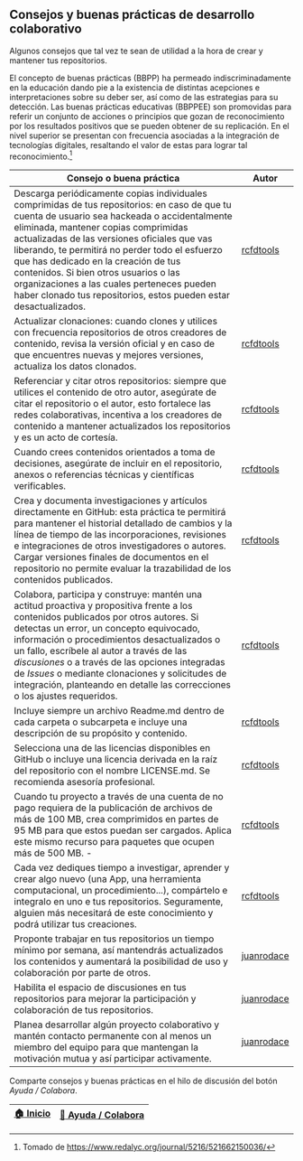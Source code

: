 ## Consejos y buenas prácticas de desarrollo colaborativo

Algunos consejos que tal vez te sean de utilidad a la hora de crear y mantener tus repositorios.

El concepto de buenas prácticas (BBPP) ha permeado indiscriminadamente en la educación dando pie a la existencia de distintas acepciones e interpretaciones sobre su deber ser, así como de las estrategias para su detección. Las buenas prácticas educativas (BBPPEE) son promovidas para referir un conjunto de acciones o principios que gozan de reconocimiento por los resultados positivos que se pueden obtener de su replicación. En el nivel superior se presentan con frecuencia asociadas a la integración de tecnologías digitales, resaltando el valor de estas para lograr tal reconocimiento.[^1] 

| Consejo o buena práctica                                                                                                                                                                                                                                                                                                                                                                                                                                                                    | Autor                                       |
|---------------------------------------------------------------------------------------------------------------------------------------------------------------------------------------------------------------------------------------------------------------------------------------------------------------------------------------------------------------------------------------------------------------------------------------------------------------------------------------------|---------------------------------------------|
| Descarga periódicamente copias individuales comprimidas de tus repositorios: en caso de que tu cuenta de usuario sea hackeada o accidentalmente eliminada, mantener copias comprimidas actualizadas de las versiones oficiales que vas liberando, te permitirá no perder todo el esfuerzo que has dedicado en la creación de tus contenidos. Si bien otros usuarios o las organizaciones a las cuales perteneces pueden haber clonado tus repositorios, estos pueden estar desactualizados. | [rcfdtools](https://github.com/rcfdtools)   |
| Actualizar clonaciones: cuando clones y utilices con frecuencia repositorios de otros creadores de contenido, revisa la versión oficial y en caso de que encuentres nuevas y mejores versiones, actualiza los datos clonados.                                                                                                                                                                                                                                                               | [rcfdtools](https://github.com/rcfdtools)   |
| Referenciar y citar otros repositorios: siempre que utilices el contenido de otro autor, asegúrate de citar el repositorio o el autor, esto fortalece las redes colaborativas, incentiva a los creadores de contenido a mantener actualizados los repositorios y es un acto de cortesía.                                                                                                                                                                                                    | [rcfdtools](https://github.com/rcfdtools)   |
| Cuando crees contenidos orientados a toma de decisiones, asegúrate de incluir en el repositorio, anexos o referencias técnicas y científicas verificables.                                                                                                                                                                                                                                                                                                                                  | [rcfdtools](https://github.com/rcfdtools)   |
| Crea y documenta investigaciones y artículos directamente en GitHub: esta práctica te permitirá para mantener el historial detallado de cambios y la línea de tiempo de las incorporaciones, revisiones e integraciones de otros investigadores o autores. Cargar versiones finales de documentos en el repositorio no permite evaluar la trazabilidad de los contenidos publicados.                                                                                                        | [rcfdtools](https://github.com/rcfdtools)   |
| Colabora, participa y construye: mantén una actitud proactiva y propositiva frente a los contenidos publicados por otros autores. Si detectas un error, un concepto equivocado, información o procedimientos desactualizados o un fallo, escríbele al autor a través de las _discusiones_ o a través de las opciones integradas de _Issues_ o mediante clonaciones y solicitudes de integración, planteando en detalle las correcciones o los ajustes requeridos.                           | [rcfdtools](https://github.com/rcfdtools)   |
| Incluye siempre un archivo Readme.md dentro de cada carpeta o subcarpeta e incluye una descripción de su propósito y contenido.                                                                                                                                                                                                                                                                                                                                                             | [rcfdtools](https://github.com/rcfdtools)   |
| Selecciona una de las licencias disponibles en GitHub o incluye una licencia derivada en la raíz del repositorio con el nombre LICENSE.md. Se recomienda asesoría profesional.                                                                                                                                                                                                                                                                                                              | [rcfdtools](https://github.com/rcfdtools)   |
| Cuando tu proyecto a través de una cuenta de no pago requiera de la publicación de archivos de más de 100 MB, crea comprimidos en partes de 95 MB para que estos puedan ser cargados. Aplica este mismo recurso para paquetes que ocupen más de 500 MB.                                                                                                                                             -                                                                                       | [rcfdtools](https://github.com/rcfdtools)   |
| Cada vez dediques tiempo a investigar, aprender y crear algo nuevo (una App, una herramienta computacional, un procedimiento...), compártelo e integralo en uno e tus repositorios. Seguramente, alguien más necesitará de este conocimiento y podrá utilizar tus creaciones.                                                                                                                                                                                                               | [rcfdtools](https://github.com/rcfdtools)   |
| Proponte trabajar en tus repositorios un tiempo mínimo por semana, así mantendrás actualizados los contenidos y aumentará la posibilidad de uso y colaboración por parte de otros.                                                                                                                                                                                                                                                                                                          | [juanrodace](https://github.com/juanrodace) |
| Habilita el espacio de discusiones en tus repositorios para mejorar la participación y colaboración de tus repositorios.                                                                                                                                                                                                                                                                                                                                                                    | [juanrodace](https://github.com/juanrodace) |
| Planea desarrollar algún proyecto colaborativo y mantén contacto permanente con al menos un miembro del equipo para que mantengan la motivación mutua y así participar activamente.                                                                                                                                                                                                                                                                                                         | [juanrodace](https://github.com/juanrodace) |


Comparte consejos y buenas prácticas en el hilo de discusión del botón _Ayuda / Colabora_.

| [:house: Inicio](Readme.md) | [:beginner: Ayuda / Colabora](https://github.com/rcfdtools/R.TeachingResearchGuide/discussions/8) |
|-----------------------------|---------------------------------------------------------------------------------------------------|

[^1]: Tomado de https://www.redalyc.org/journal/5216/521662150036/